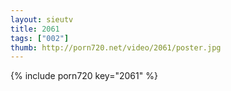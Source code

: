 ```yaml
--- 
layout: sieutv
title: 2061
tags: ["002"]
thumb: http://porn720.net/video/2061/poster.jpg
---
```

{% include porn720 key="2061" %} 
